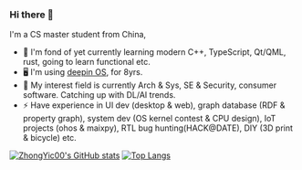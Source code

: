 ### Hi there 👋

<!--
**ZhongYic00/ZhongYic00** is a ✨ _special_ ✨ repository because its `README.md` (this file) appears on your GitHub profile.

Here are some ideas to get you started:

- 🔭 I’m currently working on ...
- 🌱 I’m currently learning ...
- 👯 I’m looking to collaborate on ...
- 🤔 I’m looking for help with ...
- 💬 Ask me about ...
- 📫 How to reach me: ...
- 😄 Pronouns: ...
- ⚡ Fun fact: ...
-->
I'm a CS master student from China, 
- 🌱 I'm fond of yet currently learning modern C++, TypeScript, Qt/QML, rust, going to learn functional etc.
- 🖥️ I'm using [deepin OS](https://www.deepin.org), for 8yrs.
- 🔭 My interest field is currently Arch & Sys, SE & Security, consumer software. Catching up with DL/AI trends.
- ⚡ Have experience in UI dev (desktop & web), graph database (RDF & property graph), system dev (OS kernel contest & CPU design), IoT projects (ohos & maixpy), RTL bug hunting(HACK@DATE), DIY (3D print & bicycle) etc.

[![ZhongYic00's GitHub stats](https://github-readme-stats.vercel.app/api?username=ZhongYic00&show_icons=true&theme=vue)](https://github.com/anuraghazra/github-readme-stats)
[![Top Langs](https://github-readme-stats.vercel.app/api/top-langs/?username=ZhongYic00&layout=compact&hide=html,css,Jupyter%20Notebook)](https://github.com/anuraghazra/github-readme-stats)
